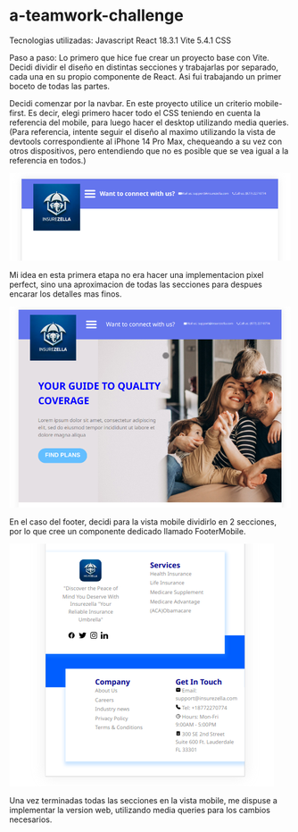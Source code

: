 # a-teamwork-challenge

Tecnologias utilizadas:
Javascript
React 18.3.1
Vite 5.4.1
CSS

Paso a paso:
Lo primero que hice fue crear un proyecto base con Vite. Decidi dividir el diseño en distintas secciones y trabajarlas por separado, cada una en su propio componente de React. Asi fui trabajando un primer boceto de todas las partes.

Decidi comenzar por la navbar. En este proyecto utilice un criterio mobile-first. Es decir, elegi primero hacer todo el CSS teniendo en cuenta la referencia del mobile, para luego hacer el desktop utilizando media queries. (Para referencia, intente seguir el diseño al maximo utilizando la vista de devtools correspondiente al iPhone 14 Pro Max, chequeando a su vez con otros dispositivos, pero entendiendo que no es posible que se vea igual a la referencia en todos.)

![Navbar](readme-imgs/navbar.png)

Mi idea en esta primera etapa no era hacer una implementacion pixel perfect, sino una aproximacion de todas las secciones para despues encarar los detalles mas finos.

![Find plans sections](readme-imgs/findPlans.png)

En el caso del footer, decidi para la vista mobile dividirlo en 2 secciones, por lo que cree un componente dedicado llamado FooterMobile.

![Alt text](readme-imgs/footermobile.png)

Una vez terminadas todas las secciones en la vista mobile, me dispuse a implementar la version web, utilizando media queries para los cambios necesarios.
